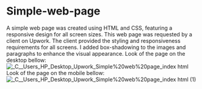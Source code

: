 # Simple-web-page
A simple web page was created using HTML and CSS, featuring a responsive design for all screen sizes.
This web page was requested by a client on Upwork.
The client provided the styling and responsiveness requirements for all screens. 
I added box-shadowing to the images and paragraphs to enhance the visual appearance.
Look of the page on the desktop bellow:
![_C__Users_HP_Desktop_Upwork_Simple%20web%20page_index html](https://github.com/Edin-Durak/Simple-web-page/assets/138677399/5bfda44b-692d-486d-9c28-5d46b623f5aa)
Look of the page on the mobile bellow:
![_C__Users_HP_Desktop_Upwork_Simple%20web%20page_index html (1)](https://github.com/Edin-Durak/Simple-web-page/assets/138677399/d474c3f6-2882-446e-a954-0910a72dcf1b)




